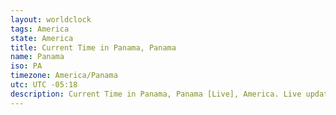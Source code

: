 ```yaml
---
layout: worldclock
tags: America
state: America
title: Current Time in Panama, Panama
name: Panama
iso: PA
timezone: America/Panama
utc: UTC -05:18
description: Current Time in Panama, Panama [Live], America. Live update now time in Panama, timezone America/Panama, UTC -05:18, Country ISO code & Current Local Time.
---
```


